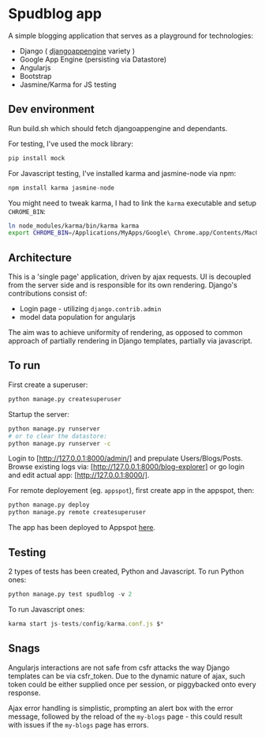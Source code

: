 Spudblog app
============

A simple blogging application that serves as a playground for technologies:

* Django ( [djangoappengine](https://github.com/django-nonrel/djangoappengine) variety )
* Google App Engine (persisting via Datastore)
* Angularjs
* Bootstrap
* Jasmine/Karma for JS testing


Dev environment
---------------

Run build.sh which should fetch djangoappengine and dependants.

For testing, I've used the mock library:
```bash
pip install mock
```

For Javascript testing, I've installed karma and jasmine-node via npm:

```javascript
npm install karma jasmine-node
```

You might need to tweak karma, I had to link the `karma` executable and setup `CHROME_BIN`:
```bash
ln node_modules/karma/bin/karma karma
export CHROME_BIN=/Applications/MyApps/Google\ Chrome.app/Contents/MacOS/Google\ Chrome
```

Architecture
------------

This is a 'single page' application, driven by ajax requests.  UI is decoupled from the server side
and is responsible for its own rendering.  Django's contributions consist of:

* Login page - utilizing `django.contrib.admin`
* model data population for angularjs

The aim was to achieve uniformity of rendering, as opposed to common approach of partially rendering
in Django templates, partially via javascript.


To run
------

First create a superuser:
```bash
python manage.py createsuperuser
```
Startup the server:
```bash
python manage.py runserver
# or to clear the datastore:
python manage.py runserver -c
```

Login to [http://127.0.0.1:8000/admin/] and prepulate Users/Blogs/Posts.
Browse existing logs via: [http://127.0.0.1:8000/blog-explorer] or go login and edit actual app: [http://127.0.0.1:8000/].

For remote deployement (eg. `appspot`), first create app in the appspot, then:
```bash
python manage.py deploy
python manage.py remote createsuperuser
```

The app has been deployed to Appspot [here](http://spudblog-ks.appspot.com/).


Testing
-------

2 types of tests has been created, Python and Javascript.  To run Python ones:
```python
python manage.py test spudblog -v 2
```

To run Javascript ones:
```javascript
karma start js-tests/config/karma.conf.js $*
```


Snags
-----

Angularjs interactions are not safe from csfr attacks the way Django templates can be via csfr_token.
Due to the dynamic nature of ajax, such token could be either supplied once per session, or piggybacked
onto every response.

Ajax error handling is simplistic, prompting an alert box with the error message, followed by the
reload of the `my-blogs` page - this could result with issues if the `my-blogs` page has errors.

